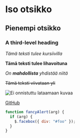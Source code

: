 # Iso otsikko

## Pienempi otsikko

### A third-level heading

_Tämä teksti tulee kursiivilla_

**Tämä teksti tulee lihavoituna**

_On **mahdollista** yhdistää niitä_

~~Tämä teksti viivataan yli~~

![Ei onnistuttu lataamaan kuvaa](https://myoctocat.com/assets/images/base-octocat.svg)

[GitHub](http://github.com)

```js
function fancyAlert(arg) {
  if (arg) {
    $.facebox({ div: "#foo" });
  }
}
```

